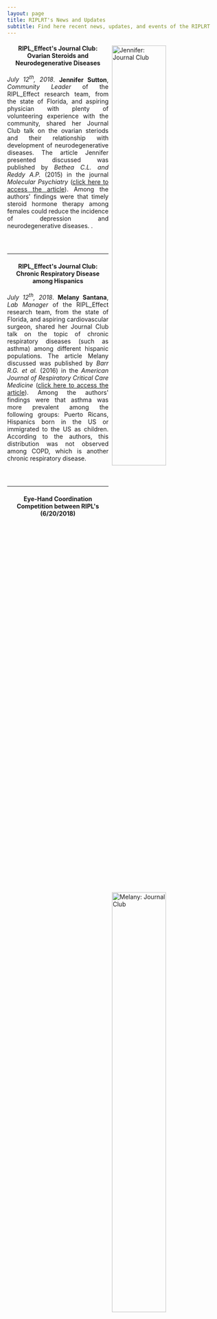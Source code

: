 ```yaml
---
layout: page
title: RIPLRT's News and Updates
subtitle: Find here recent news, updates, and events of the RIPLRT
---
```



<img src="/img/Jennifer_JClub.jpg" alt="Jennifer: Journal Club" align="right" style="width: 50%; height: 50%; margin:8px"> <a name="Jennifer: Journal Club"></a>

<header>
	<h4>RIPL_Effect's Journal Club: Ovarian Steroids and Neurodegenerative Diseases</h4>
	<div style="text-align:justify"><p> <i>July 12<sup>th</sup>, 2018</i>. <b>Jennifer Sutton</b>, <i>Community Leader</i> of the RIPL_Effect research team, from the state of Florida, and aspiring physician with plenty of volunteering experience with the community, shared her Journal Club talk on the ovarian steriods and their relationship with development of neurodegenerative diseases. The article Jennifer presented discussed was published by <i>Bethea C.L. and Reddy A.P. </i> (2015) in the journal <i>Molecular Psychiatry</i> (<a href="https://www.ncbi.nlm.nih.gov/pmc/articles/PMC4508249/" target="_blank">click here to access the article</a>). Among the authors' findings were that timely steroid hormone therapy among females could reduce the incidence of depression and neurodegenerative diseases. .</p></div>
</header>

---
<img src="/img/Melany_JClub.jpg" alt="Melany: Journal Club" align="right" style="width: 50%; height: 50%; margin:8px"> <a name="Melany: Journal Club"></a>

<header>
	<h4>RIPL_Effect's Journal Club: Chronic Respiratory Disease among Hispanics</h4>
	<div style="text-align:justify"><p> <i>July 12<sup>th</sup>, 2018</i>. <b>Melany Santana</b>, <i>Lab Manager </i> of the RIPL_Effect research team, from the state of Florida, and aspiring cardiovascular surgeon, shared her Journal Club talk on the topic of chronic respiratory diseases (such as asthma) among different hispanic populations. The article Melany discussed was published by <i>Barr R.G. et al. </i> (2016) in the <i>American Journal of Respiratory Critical Care Medicine</i> (<a href="https://www.ncbi.nlm.nih.gov/pubmed/26451874" target="_blank">click here to access the article</a>). Among the authors' findings were that asthma was more prevalent among the following groups: Puerto Ricans, Hispanics born in the US or immigrated to the US as children. According to the authors, this distribution was not observed among COPD, which is another chronic respiratory disease.</p></div>
</header>

---
<header>
	<h4>Eye-Hand Coordination Competition between RIPL's (6/20/2018)</h4>
	<iframe class="tscplayer_inline embeddedObject" name="tsc_player" scrolling="no" frameborder="0" type="text/html" style="overflow:hidden;" src="https://www.screencast.com/users/Rivera_Mariani_25/folders/Camtasia Studio/media/f3aeb6f2-56a1-491c-b4dd-60fd49d4319d/embed" height="315" width="560" webkitallowfullscreen mozallowfullscreen allowfullscreen></iframe>

</header>

---
<img src="/img/Hayat_JournalClub.jpg" alt="Hayat: Journal Club" align="right" style="width: 50%; height: 50%; margin:8px"> <a name="Hayat: Journal Club"></a>

<header>
	<h4>RIPL_Effect's Journal Club: Fetal Stress and Childhood Asthma</h4>
	<div style="text-align:justify"><p> <i>June 21<sup>st</sup>, 2018</i>. <b>Hayat Srour</b>, <i>Spokesperson and Financial Officer</i> of the RIPL_Effect research team, and aspiring physician who want to address global equality, presented a Journal Club talk on the topic of fetal stress from air pollution and its role in childhood asthma. The article Hayat discussed was published by <i>Yue A.L. et al. </i> (2017) in the journal <i>Environmental Health Perspectives</i> (<a href="https://www.ncbi.nlm.nih.gov/pubmed/28935613" target="_blank">click here to access the article</a>). Among the author's findings were that maternal exposure during gestational stages to indoor pollution can lead to cellular (e.g. cytokine secretions) and gene expression changes (e.g. DNA methylation/unmethylation) that can potentiate the development of allergic asthma in the offspring. This article further highlights the important of indoor air pollution in human health.</p></div>
</header>

---
<img src="/img/Angel_JournalClub.JPG" alt="Angel: Journal Club" align="right" style="width: 50%; height: 50%; margin:8px"> <a name="Angel: Journal Club"></a>

<header>
	<h4>RIPL_Effect's Journal Club: Major Depression Disorders and Respiratory Health</h4>
	<div style="text-align:justify"><p> <i>June 7<sup>th</sup>, 2018</i>. <b>Angel Jordan</b>, <i>Administrative Leader</i> of the RIPL_Effect research team, and aspiring surgeon, presented a Journal Club talk on the topic of respiratory health and depression. The article Angel discussed was published by <i>DeWaters A.L., et al. de Andrade, L.</i> (2018) in the <i>American Journal of the Medical Sciences</i> (<a href="https://www.ncbi.nlm.nih.gov/pubmed/29289257" target="_blank">click here to access the article</a>). Among the author's findings were that being hospitalized with pneumonia and, at the same time, suffering from depression lead to higher mortality risks. This finding highlights the need to address mental health outcomes that take place concurrently with other diseases. </p></div>
</header>

---

<img src="/img/Josh_JournalClub.jpg" alt="Josh: Journal Club" align="right" style="width: 50%; height: 50%; margin:8px"> <a name="Josh: Journal Club"></a>

<header>
	<h4>RIPL_Effect's Journal Club: Antibody-mediated Inhibition Proteases of Tumor Cells</h4>
	<div style="text-align:justify"><p> <i>May 24<sup>th</sup>, 2018</i>. <b>Joshua Baguley</b>, one of the <i>Co-Leaders</i> of the RIPL_Effect research team, and aspiring physician, presented a Journal Club talk on the topic of inhibition of proteases that are expressed on tumor cells and help them evade immune recognition. The article Josh presented was published by <i>Ferrari de Andrade, L.</i> earlier this year (2018) in the <i>Science</i> journal (<a href="https://www.ncbi.nlm.nih.gov/pubmed/29599246" target="_blank">click here to access the article</a>). Among the author's findings were that blocking proteases through specific antibodies reactivated the antitumor immunity mediated by Natural Killer cells and thus inhibited tumor growth in immunocompetent animal models. The findings from the study presented by Josh have clinical implication, such as a possible immunotherapy approach in cancer.</p></div>
</header>

---

<header>
	<h4>Students from the RIPL_Effect among Poster Winners during the Inaugural Larkin University Research Symposium</h4>
<iframe src="https://www.linkedin.com/embed/feed/update/urn:li:activity:6399288203735498752" height="565" width="504" frameborder="0" allowfullscreen=""></iframe>
<div style="text-align:justify"><p> <i>May 2<sup>nd</sup>, 2018</i>. The poster presented by <b>Angel Jordan, Musheer Abdalhuk, Charles Stamitoles, and Roghan Wagimin</b> titled <a href="http://doi.org/10.5281/zenodo.1240368" target="_blank">Allergens, Race, Ethnicity , and Sex: Factors Associated With Asthma</a> was one among three winning posters during the <a href="http://ularkin.org/event/research-symposium-interprofessional-research-in-drug-development-and-human-health/" target="_blank">Inaugural Larkin University Research Symposium</a>.</p></div>
</header>
---

<img src="/img/Posters_LU_Symposium_2018.jpg" alt="RIPL Posters" class="inline"><a name="RIPL Posters"></a>
<header>
	<h4>Students Posters Presentations at the Inaugural LU Research Symposium</h4>
	<div style="text-align:justify"><p> <i>May 2<sup>nd</sup>, 2018</i>. Students from the RIPL_Effect research team presented their posters during the <a href="http://ularkin.org/event/research-symposium-interprofessional-research-in-drug-development-and-human-health/" target="_blank">Inaugural Larkin University Research Symposium</a>. The symposium, which was chaired by Dr. Rivera-Mariani, had as its theme <b>"Interprofessional Research in Drug Development and Human Health"</b>. In addition to the poster sessions, there were two Keynote speakers: <a href="https://www.linkedin.com/in/olga-militano-0a2470a/" target="_blank">Dr. Olga Militano</a>, from the Children's Oncology Group, and <a href="https://www.linkedin.com/in/dr-lourdes-e-soto-de-laurido-mphe-11072142/" target="_blank">Dr. Lourdes Soto</a>, from the the University of Puerto Rico - Medical Sciences Campus. It is worth mentioning that the University of Puerto Rico - Medical Sciences Campus is the Ph.D. alma mater of Dr. Rivera-Mariani (PI of the RIPL_Effect). </p></div>
</header>

---

<img src="/img/Lush_Award.jpg" alt="Dr. Rivera-Mariani-Animal-Safety" align="right" style="width: 50%; height: 50%; margin:8px"> <a name="Dr. Rivera-Mariani-Animal-Safety"></a>
<header>
	<h4>Recent invterview of Dr. Rivera-Mariani on the topic of Animal-Free toxicological testing</h4>
	<div style="text-align:justify"><p> <i>April 20<sup>th</sup>, 2018</i>. <b>Dr. Rivera-Marinai</b>, Principal Investigator of our RIPL_Effect research team, was recently interviewed by the <a href="http://www.pcrm.org/about/about/about-pcrm" target="_blank">Physicians Committee of Medicine</a> on the topic of Animal-Free research and toxicological testing. Dr. Rivera-Mariani was an awardee, in 2012, of the <a href="https://lushprize.org/past-years/2012-prize/lush-prize-winners-2012/young-researcher-prize-winners-2012/" target="_blank">Lush Young Researcher Award</a>, granted by the <a href="http://www.ethicalconsumer.org/" target="_blank">Ethical Consumer Association (London, UK)</a>, for his efforts in expanding existing human-based immunological approaches as an alternative to animal-free testing. For this reason, the Physicians Committee of Medicine, as part of the Young Scientists Project, approached Dr. Rivera-Mariani to provide his view on the following: 1) what lead Dr. Rivera-Mariani to conduct research without the use of animals, 2) challenges he has faced with the decision to not use animals in his research, and 3) advice on how best connect to and support young scientists that want to pursue non-animal research.</p></div>
</header>

---
<img src="/img/CharlesStamitoles_JournalClub.jpg" alt="Charles: Journal Club" align="right" style="width: 50%; height: 50%; margin:8px"> <a name="Charles: Journal Club"></a>

<header>
	<h4>RIPL_Effect's Journal Club: Aerosols and Bioaerosols in a Dental Office</h4>
	<div style="text-align:justify"><p> <i>April 5<sup>th</sup>, 2018</i>. <b>Charles Stamitoles</b>, member of the <i>Quality Assurance Team</i> of the RIPL_Effect research team, and aspiring dentist, delivered a presentation on to air pollution and respiratory health: aerosols and bioaerosols in a dental office. The article Charles presented was published by <i>Polednik, B. in 2014</i> in the journal Environmental Research (<a href="https://www.ncbi.nlm.nih.gov/pubmed/25218707" target="_blank">click here to access the article</a>). Among the author's findings were that grinding was the technique that generated the highest concentrations of aerosols, metallic traces and carbon concentrations increased during dental procedures, as well as airborne bacterial contamination.</p></div>
</header>

---
<img src="/img/Armando_JournalClub.jpeg" alt="Armando: Journal Club" align="right" style="width: 50%; height: 50%; margin:8px"> <a name="Armando: Journal Club"></a>

<header>
	<h4>RIPL_Effect's Journal Club: Inducing regulatory T cells to suppress the physiological events in autoimmune encephalomyelitis</h4>
	<div style="text-align:justify"><p> <i>March 15<sup>th</sup>, 2018</i>. <b>Armando Marull</b>, member of the <i>Quality Assurance Team</i> of the RIPL_Effect research team, delivered a presentation of a very interesting topic: inducing regulatory T cells to suppress the physiological mechanisms that participate in the health outcomes of autoimmune encephalomyelitis. The article Armando presented was published by <i>Zohar, Y. et al. in 2014</i> in the Journal of Clinical Investigation (<a href="https://www.ncbi.nlm.nih.gov/pubmed/24713654" target="_blank">click here to access the article</a>). Among the authors' findings were that administration of anti-CXCL11 antibodies prevented remission and relapse of autoimmune encephalomyelitis. This reduced remission and relapse resulted from reduced concentration of CD4<sup>+</sup> T cells at the autoimmune site.</p></div>
</header>

---
<img src="/img/image1.jpeg" alt="NIEHS Grant: UPR, Univ Texas, Larkin U" align="right" style="width: 50%; height: 50%; margin:8px"> <a name="NIEHS Grant: UPR, Univ Texas, Larkin U"></a>

<header>
	<h4>RIPL_Effect Research team Receives a Grant to address Respiratory Health in the Hurricane Maria</h4>
	<div style="text-align:justify"><p> <i>March 6<sup>th</sup>, 2018</i>. In collaboration with colleagues of the <b>University of Puerto Rico</b> (<a href="http://uprrp.academia.edu/HumbertoCavallin" target="_blank">Dr. Humberto Cavallin [Principal Investigator]</a> and <a href="https://md.rcm.upr.edu/micro/dt_team/dr-benjamin-bolanos/" target="_blank">Dr. Benjamín Bolaños [collaborator]</a>), the <b>University of Texas - Austin</b> (<a href="http://www.caee.utexas.edu/faculty/directory/kinney" target="_blank">Dr. Kerry Kinney [Co-Principal Investigator]</a>, <a href="https://www.researchgate.net/profile/Juan_Maestre" target="_blank">Dr. Juan P. Maestre [collaborator]</a>, and <a href="https://ccbb.utexas.edu/coreteam.html#" target="_blank">Dr. Dennis Wylei [collaborator]</a>), and the <b>Interamerican University of Puerto Rico</b> (<a href="http://www.metro.inter.edu/directorio_administrativo/directory_profile.asp?ID=646" target="_blank">Dr. Filipa Godoy-Vitorino[collaborator]</a>), the RIPL_Effect research team of <b>Larkin University</b> recently were awarded a <a href="https://projectreporter.nih.gov/project_info_description.cfm?aid=9607225&icde=39452468" target="_blank">research grant (1R21ES029762-01)</a> by the <a href="https://www.niehs.nih.gov/" target="_blank"> National Institute of Environmental Health Sciences</a> of the <a href="https://www.nih.gov/" target="_blank">National Institute of Environmental Health Sciences</a> to address the respiratory health of occupants who experienced flooding during the devastating hurricane Maria in Puerto Rico. </p></div>
</header>

---
<img src="/img/Musheer_JournalClub.JPG" alt="Journal Club: Musheer" align="right" style="width: 50%; height: 50%; margin:8px"> <a name="Journal Club: Musheer"></a>

<header>
	<h4>RIPL_Effect's Journal Club: Do Athletes have a Higher Risk of Asthma than the Normal Population?</h4>
	<div style="text-align:justify"><p> <i>March 8<sup>th</sup>, 2018</i>. <b>Musheer Abdalhuk</b>, <i>member of the Editorial Team</i> of the RIPL_Effect research team, addressed in his presentation if athletes do have a higher risk of asthma. The article Musheer presented was published by <i>Burns, J. et al. in 2015</i> in the Respiratory Medicine journal (<a href="https://www.ncbi.nlm.nih.gov/pubmed/26013359" target="_blank">click here to access the article</a>). Among the authors' findings were that athletes do not necessarily have a higher risk of asthma; however, the normal population that engages in high-endurance or aquatic sports (e.g. swimming) do have a higher risk of suffering from asthma. This goes in line with the recommendation that performing high-endurance sports among the normal population should be closely monitored by experts in the field of endurance training. </p></div>
</header>

---
<img src="/img/JournalClub_Ruslan.jpg" alt="Journal Club: Ruslan" align="right" style="width: 50%; height: 50%; margin:8px"> <a name="Journal Club: Ruslan"></a>

<header>
	<h4>RIPL_Effect's Journal Club: Irradiated T Cells as Vaccine for Systemic Lupus Erythematous</h4>
	<div style="text-align:justify"><p> <i>February 22<sup>nd</sup>, 2018</i>. <b>Ruslan Fomenko</b>, <i>Certified Phlebotomist</i> of the RIPL_Effect research team, delivered to the audience an interesting topic: attenuated T cells as a vaccine strategy in Systemic Lupus Erythematous (SLE). This topic was published by <i>Huang et al. in 2016</i> in the Journal of Immunological Research (<a href="https://www.hindawi.com/journals/jir/2016/5183686/" target="_blank">click here to access the article</a>). In this self-controlled study, the authors extracted T cells from the patients, attenuated the extracted T cells by irradiation, and re-administered the attenudated T cells to the patients. The authors of the study reported that this vaccination strategy reduced anti-DNA antibodies and symptoms common among patients with SLE.</p></div>
</header>

---
<img src="/img/RIPL_JournalClub_Shandra.jpg" alt="1st Journal Club: Shandra" align="right" style="width: 50%; height: 50%; margin:8px"> <a name="1st Journal Club: Shandra"></a>

<header>
	<h4>First Student Talk in the RIPL_Effect's Journal Club</h4>
	<div style="text-align:justify"><p> <i>February 8<sup>th</sup>, 2018</i>. <b>Shandra Bellinger</b>, <i>Lead Editor</i> of the RIPL_Effect research team, was the first  student to give a seminar in the Journal Club series sponsored by the RIPL_Effect research team. She presented a very interesting topic: human immune system manipulation to deliver anti-cancer cytotoxicity to colon and prostate cancer cells. This topic was published by <i>Mitchell et al. in 2014</i> in the Proceedings of the National Academy of Sciences (<a href="http://www.pnas.org/content/111/3/930" target="_blank">click here to access the article</a>). In this study, the authors induced the expression of adhesion molecules commonly expressed the surface of cancer cell on blood-circulating leukocytes. The rationale of inducing these protein is that cancer cells circulating in the blood interact with blood vessels in a manner similar to leukocytes.</p></div>
</header>

---

<header>
	<h4>The Epicycles of Big Data Analytics</h4>
	<div style="text-align:justify"><p> <i>February 2<sup>nd</sup>, 2018</i>. Dr. Rivera-Mariani, <b>Principal Investigator</b> of the RIPL_Effect research team, gave a talk about Big Data Analytics and the different epicycles and workflows that go into play when carrying out data analysis. Among the attendees were Dr. Marcos Sánchez-González (Vice President of Research at Larkin Community Hospital) and his research group, medical fellows, medical students, and students from the College of Biomedical Sciences of Larkin University.</p></div>
</header>

<img src="/img/LCH_GME_Presentation.jpg" alt="Talk about Big Data Analytics" class="inline"/> <a name="Talk about Big Data Analytics"></a>

---

<img src="/img/1st_JournalClub.jpg" alt="Beyond My Medical Training" align="right" style="width: 50%; height: 50%; margin:8px"> <a name="Beyond My Medical Training"></a>

<header>
	<h4>RIPL_Effect launches its Journal Club</h4>
	<div style="text-align:justify"><p><i>January 25<sup>th</sup>, 2018</i>. The RIPL_Effect research team launched its Journal Club with its very first speaker: <b>Dr. River-Mariani, Principal Investigator</b> of the RIPL_Effect research team. Dr. Rivera-Mariani's topic, <b>"Speaking the Language of Science"</b>, discussed the epicycles of generating a peer-review manuscript and approaches to make the manuscript publication-ready. Dr. Rivera-Mariani also discussed with the audience the article <a href="https://www.researchgate.net/publication/312192282_Serological_Reactivity_and_Identification_of_IgE-Binding_Polypeptides_of_Ganoderma_applanatum_Crude_Spore_Cytoplasmic_Extract_in_Puerto_Rican_Subjects" target="_blank">Serological Reactivity and Identification of IgE-Binding Polypeptides of Ganoderma applanatum Crude Spore Cytoplasmic Extract in Puerto Rican Subjects</a>. This published peer-review article is part of  recent efforts to address the high prevalence of chronic respiratory diseases, such asthma and allergic rhinitis in Puerto Rico. </p></div>
</header>

--- 

<img src="/img/DiscussionGroupSeries.jpg" alt="Beyond My Medical Training" align="right" style="width: 50%; height: 50%; margin:8px"> <a name="Beyond My Medical Training"></a>

<header>
	<h4>First discussion group of the series: "Beyond My Medical Training"</h4>
	<div style="text-align:justify"><p><i>January 12, 2018</i>. In this discussion group, titled <b><i>"Scientific research to enhance your medical career credentials: a testimonial from a postdoctoral research fellow</i></b>", we had as invited speakers <a href="https://www.linkedin.com/in/marcos-a-sanchez-gonzalez-m-d-ph-d-a0488b54/" target="_blank"> Dr. Marcos Sánchez-González</a>, <i>Vice-President of Research and Academic Affairs</i> at Larkin Community Hospital, and <a href="https://www.linkedin.com/in/bishoy-goubran-md-37595193/" target="_blank"> Dr. Bishoy Goubran</a>, <i> Postdoctoral Research Fellow</i> under the mentorship of Dr. Sánchez-González. Dr. Goubran shared with faculty, including the <i>Provost</i> at Larkin University <a href="https://www.linkedin.com/in/cecilia-rokusek-b7ba41150/" target="_blank">Dr. Celilia Rokusek</a>, and students of the <a href="http://ularkin.org/college-of-biomedical-sciences/" target="_blank">Dr. Celilia Rokusek</a>, and students of the <a href="http://ularkin.org/college-of-biomedical-sciences/" target="_blank">College of Biomedical Sciences</a> at Larkin University a talk about the <b><i>"Autonomic dysfunction and Schizophrenia: a Psychocardiological Insight</i></b>". Dr. Goubran's talk provided a real-life example of how medical and scientific training can enhance medical and biomedical careers. Dr. Sánchez-González also shared with students the importance of complimenting medical and biomedical training with different skill sets besides the course-related knowledge. Dr. Sánchez-González clinical team was also present, and they shared with students their medical career testimonials including why they are seeking to integrate scientific training into their expertise.</p></div>
</header>

---

<img src="/img/1st_DiscussionGroup.jpg" alt="First Discussion Group" class="inline"/>

<div style="text-align:justify"><p><i>January 12, 2018</i>. <strong><i>Students, speakers, and Larkin University Provost during our first Discussion Group</i></strong>: <strong>A)</strong> Dr. Rivera-Mariani and <a href="http://www.friveram.com/RIPL_Effect/about" target="_blank"> RIPL_Effect students</a> with our speakers Dr. Bishoy Goubran and Dr. Sánchez-González;<strong> B)</strong> Dr. Goubran during his talk about the link between Schizophrenia and cardiovascular physiology; <strong>C)</strong> from left to right, Dr. Rivera-Mariani (Principal Investigator of the <a href="http://www.friveram.com/RIPL_Effect/" target="_blank"> RIPL_Effect team)</a>, Dr. Cecilia Rokusek (Provost of Larkin University), Dr. Bishoy Goubran (postdoctoral research fellow mentored by Dr. Sánchez-González), and our second speaker Dr. Marcos Sánchez-González (Vice-President of Research and Academic Affairs at Larkin Community Hospital); <strong> D)</strong> Dr. Sánchez-González's research team at Larkin Community Hospital.</p></div>

---
**To contact us**, 
<a href="mailto:contactus@riplrt.com" target="_blank" style="color:#515151;"><i class="fa fa-envelope" style="font-size:1em"></i> &nbsp; click here to contact the RIPL_Effect Research Team.<br></a>

<a href="https://www.riplrt.com/"><strong>Click here to return to the Home Page</strong></a>.


<a href="http://ularkin.org/college-of-biomedical-sciences/">
  <img src="/img/LU-Biomed-Logo-Horizontal-1.png" alt="College of Biomedical Sciences at Larkin University" align="right" style="width: 25%; height: 25%; margin:8px"/>
</a>

<font size="1">&#169; 2018 RIPL_Effect Research Team. <i>The content of this website is authored by the RIPL_Effect Research Team, and is revised and edited by the RIPL_Effect Research Team. The content of this website reflect the views of the authors and is not a publication of Larkin University, which bears no responsibility for the content found in this website</i>.</font>
